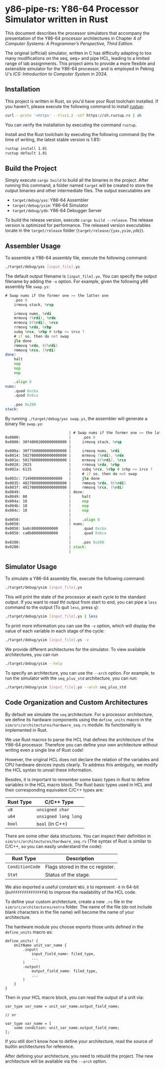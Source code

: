 # y86-pipe-rs: Y86-64 Processor Simulator written in Rust

This document describes the processor simulators that accompany the presentation of the Y86-64 processor architectures in Chapter 4 of _Computer Systems: A Programmer’s Perspective, Third Edition_.

The original (official) simulator, written in C has difficulty adapting to too many modifications on the seq, seq+ and pipe HCL, leading to a limited range of lab assignments. This project aims to provide a more flexible and extensible simulator for the Y86-64 processor, and is employed in Peking U's _ICS: Introduction to Computer System_ in 2024.

## Installation

This project is written in Rust, so you'd have your Rust toolchain installed. If you haven't, please execute the following command to install [rustup](https://rustup.rs/):

```bash
curl --proto '=https' --tlsv1.2 -sSf https://sh.rustup.rs | sh
```

You can verify the installation by executing the command `rustup`.

Install and the Rust toolchain by executing the following command (by the time of writing, the latest stable version is 1.81):

```bash
rustup install 1.81
rustup default 1.81
```

## Build the Project

Simply execute `cargo build` to build all the binaries in the project. After running this command, a folder named `target` will be created to store the output binaries and other intermediate files. The output executables are

- `target/debug/yas`: Y86-64 Assembler
- `target/debug/ysim`: Y86-64 Simulator
- `target/debug/ydb`: Y86-64 Debugger Server

To build the release version, execute `cargo build --release`. The release version is optimized for performance. The released version executables locate in the `target/release` folder (`target/release/{yas,ysim,ydb}`).

## Assembler Usage

To assemble a Y86-64 assembly file, execute the following command:

```bash
./target/debug/yas [input_file].ys
```

The default output filename is `[input_file].yo`. You can specify the output filename by adding the `-o` option. For example, given the following y86 assembly file `swap.ys`:

```asm
# Swap nums if the former one >= the latter one
    .pos 0
    irmovq stack, %rsp

    irmovq nums, %rdi
    mrmovq (%rdi), %rdx
    mrmovq 8(%rdi), %rcx
    rrmovq %rdx, %rbp
    subq %rcx, %rbp # $rbp <= $rcx ?
    # if so, then do not swap
    jle done
    rmmovq %rdx, 8(%rdi)
    rmmovq %rcx, (%rdi)
done:
    halt
    nop
    nop
    nop

    .align 8
nums:
    .quad 0xcba
    .quad 0xbca
    
    .pos 0x200
stack:
```

By running `./target/debug/yas swap.ys`, the assembler will generate a binary file `swap.yo`:

```asm
                             | # Swap nums if the former one >= the latter one
0x0000:                      |     .pos 0
0x0000: 30f40002000000000000 |     irmovq stack, %rsp
                             | 
0x000a: 30f75000000000000000 |     irmovq nums, %rdi
0x0014: 50270000000000000000 |     mrmovq (%rdi), %rdx
0x001e: 50170800000000000000 |     mrmovq 8(%rdi), %rcx
0x0028: 2025                 |     rrmovq %rdx, %rbp
0x002a: 6115                 |     subq %rcx, %rbp # $rbp <= $rcx ?
                             |     # if so, then do not swap
0x002c: 714900000000000000   |     jle done
0x0035: 40270800000000000000 |     rmmovq %rdx, 8(%rdi)
0x003f: 40170000000000000000 |     rmmovq %rcx, (%rdi)
0x0049:                      | done:
0x0049: 00                   |     halt
0x004a: 10                   |     nop
0x004b: 10                   |     nop
0x004c: 10                   |     nop
                             | 
0x0050:                      |     .align 8
0x0050:                      | nums:
0x0050: ba0c000000000000     |     .quad 0xcba
0x0058: ca0b000000000000     |     .quad 0xbca
                             |     
0x0200:                      |     .pos 0x200
0x0200:                      | stack:
                             | 
```
## Simulator Usage

To simulate a Y86-64 assembly file, execute the following command:

```bash
./target/debug/ysim [input_file].ys
```

This will print the state of the processor at each cycle to the standard output. If you want to read tht output from start to end, you can pipe a `less` command to the output (To quit `less`, press `q`):

```bash
./target/debug/ysim [input_file].ys | less
```

To print more information you can use the `-v` option, which will display the value of each variable in each stage of the cycle:

```bash
./target/debug/ysim [input_file].ys -v
```

We provide different architectures for the simulator. To view available architectures, you can run

```bash
./target/debug/ysim --help
```

To specify an architecture, you can use the `--arch` option. For example, to run the simulator with the `seq_plus_std` architecture, you can run:

```bash
./target/debug/ysim [input_file].ys --arch seq_plus_std
```

## Code Organization and Custom Architectures

By default we simulate the `seq` architecture. For a processor architecture, we define its hardware components using the `define_units` macro in the `sim/src/architectures/hardware_seq.rs` module. Its functionality is implemented in Rust. 

We use Rust macros to parse the HCL that defines the architecture of the Y86-64 processor. Therefore you can define your own architecture without writing even a single line of Rust code!

However, the original HCL does not declare the relation of the variables and CPU hardware devices inputs clearly. To address this ambiguity, we modify the HCL syntax to unvail these information.

Besides, it is important to remember some basic types in Rust to define variables in the HCL macro block. The Rust basic types used in HCL and their corresponding equivalent C/C++ types are:

| Rust Type | C/C++ Type           |
|-----------|----------------------|
| `u8`      | `unsigned char`      |
| `u64`     | `unsigned long long` |
| `bool`    | `bool` (in C++)      |

There are some other data structures. You can inspect their definition in `sim/src/architectures/hardware_seq.rs` (The syntax of Rust is similar to C/C++, so you can easily understand the code):


| Rust Type       |  Description                     |
|-----------------|----------------------------------|
| `ConditionCode` | Flags stored in the cc register. |
| `Stat`          | Status of the stage.             |

We also exported a useful constant `NEG_8` to represent `-8` in 64-bit (`0xFFFFFFFFFFFFFFF8`) to improve the readability of the HCL code.

To define your custom architecture, create a new `.rs` file in the `sim/src/architectures/extra` folder. The name of the file (do not include blank characters in the file name) will become the name of your architecture.

The hardware module you choose exports those units defined in the `define_units` macro as:


```
define_units! {
    UnitName unit_var_name {
        .input(
            input_field_name: filed_type,
            ...
        )
        .output(
            output_field_name: filed_type,
            ...
        )
    }
}
```

Then in your HCL macro block, you can read the output of a unit via:

```
var_type var_name = unit_var_name.output_field_name;

// or

var_type var_name = [
    some condition: unit_var_name.output_field_name;
];
```

If you still don't know how to define your architecture, read the source of builtin architectures for reference.

After defining your architecture, you need to rebuild the project. The new architecture will be available via the `--arch` option.